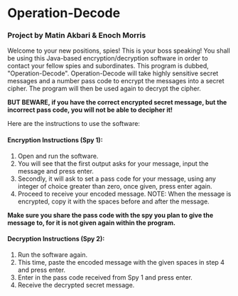 # Operation-Decode
### Project by Matin Akbari & Enoch Morris

Welcome to your new positions, spies! This is your boss speaking!
You shall be using this Java-based encryption/decryption software in order to contact your fellow spies and subordinates.
This program is dubbed, "Operation-Decode". Operation-Decode will take highly sensitive secret messages and a number pass code to encrypt the messages into a secret cipher.
The program will then be used again to decrypt the cipher.

**BUT BEWARE, if you have the correct encrypted secret message, but the incorrect pass code, you will not be able to decipher it!**

Here are the instructions to use the software:

#### Encryption Instructions (Spy 1):
1. Open and run the software.
2. You will see that the first output asks for your message, input the message and press enter.
3. Secondly, it will ask to set a pass code for your message, using any integer of choice greater than zero, once given, press enter again.
4. Proceed to receive your encoded message. NOTE: When the message is encrypted, copy it with the spaces before and after the message.

**Make sure you share the pass code with the spy you plan to give the message to, for it is not given again within the program.**

#### Decryption Instructions (Spy 2):
1. Run the software again.
2. This time, paste the encoded message with the given spaces in step 4 and press enter.
3. Enter in the pass code received from Spy 1 and press enter.
4. Receive the decrypted secret message.
